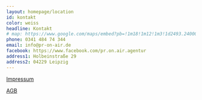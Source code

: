 ```yaml
---
layout: homepage/location
id: kontakt
color: weiss
headline: Kontakt
# map: https://www.google.com/maps/embed?pb=!1m18!1m12!1m3!1d2493.2400085515346!2d12.338510051650331!3d51.32510517950532!2m3!1f0!2f0!3f0!3m2!1i1024!2i768!4f13.1!3m3!1m2!1s0x47a6f77660d42175%3A0x4f54f5b153a701f7!2sHolbeinstra%C3%9Fe+29%2C+04229+Leipzig%2C+Germany!5e0!3m2!1sen!2sau!4v1543113166013
phone: 0341 484 74 344
email: info@pr-on-air.de
facebook: https://www.facebook.com/pr.on.air.agentur
address1: Holbeinstraße 29
address2: 04229 Leipzig
---
```


[Impressum](/impressum)

[AGB](/agb)
